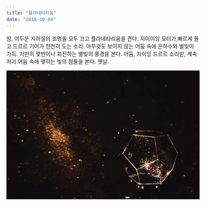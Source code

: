 ```yaml
---
title: "플라네타리움"
date: "2016-10-04"
---
```


밤, 어두운 지하실의 조명을 모두 끄고 플라네타리움을 켠다. 지이이잉 모터가 빠르게 돌고 드르르 기어가 천천히 도는 소리. 아무것도 보이지 않는 어둠 속에 은하수와 별빛이 가득. 가만히 몇번이나 회전하는 별빛의 풍경을 본다. 어둠, 지이잉 드르르 소리만, 계속 저기 어둠 속에 맺히는 빛의 점들을 본다. 옛날.


![](/photo/memory/2016-10-04-플라네타리움.jpg)
